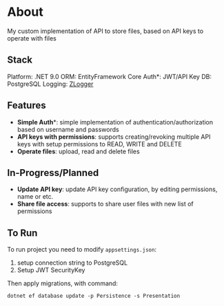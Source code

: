 # About
My custom implementation of API to store files, based on API keys to operate with files

## Stack
Platform: .NET 9.0
ORM: EntityFramework Core
Auth*: JWT/API Key
DB: PostgreSQL
Logging: [ZLogger](https://github.com/Cysharp/ZLogger)

## Features
- **Simple Auth***: simple implementation of authentication/authorization based on username and passwords
- **API keys with permissions**: supports creating/revoking multiple API keys with setup permissions to READ, WRITE and DELETE
- **Operate files**: upload, read and delete files

## In-Progress/Planned
- **Update API key**: update API key configuration, by editing permissions, name or etc.
- **Share file access**: supports to share user files with new list of permissions

## To Run
To run project you need to modify `appsettings.json`:
1. setup connection string to PostgreSQL
2. Setup JWT SecurityKey

Then apply migrations, with command:
```
dotnet ef database update -p Persistence -s Presentation
```